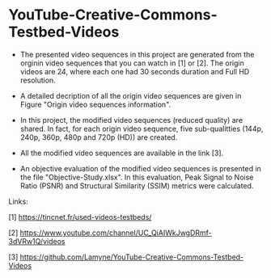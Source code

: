 # YouTube-Creative-Commons-Testbed-Videos
- The presented video sequences in this project are generated from the orginin video sequences that you can watch in [1] or [2].
The origin videos are 24, where each one had 30 seconds duration and Full HD resolution.

- A detailed decription of all the origin video sequences are given in Figure "Origin video sequences information".

- In this project, the modified video sequences (reduced quality) are shared. In fact, for each origin video sequence, five sub-qualitties (144p, 240p, 360p, 480p  and 720p (HD)) are created.   

- All the modified video sequences are available in the link [3].

- An objective evaluation of the modified video sequences is presented in the file "Objective-Study.xlsx". In this evaluation, Peak Signal to Noise Ratio (PSNR) and Structural Similarity (SSIM) metrics were calculated.


Links: 

[1]  https://tincnet.fr/used-videos-testbeds/

[2] https://www.youtube.com/channel/UC_QiAIWkJwgDRmf-3dVRw1Q/videos

[3] https://github.com/Lamyne/YouTube-Creative-Commons-Testbed-Videos


